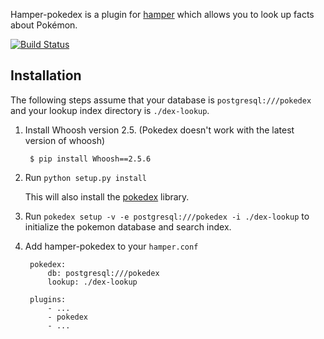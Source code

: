 Hamper-pokedex is a plugin for [hamper][] which allows you to look up facts
about Pokémon.

[![Build Status](https://travis-ci.org/magical/hamper-pokedex.svg?branch=master)](https://travis-ci.org/magical/hamper-pokedex)

[hamper]: https://github.com/hamperbot/hamper

Installation
------------

The following steps assume that your database is `postgresql:///pokedex` and
your lookup index directory is `./dex-lookup`.

1. Install Whoosh version 2.5. (Pokedex doesn't work with the latest version of whoosh)

        $ pip install Whoosh==2.5.6

2. Run `python setup.py install`

   This will also install the [pokedex][] library.

[pokedex]: https://github.com/veekun/pokedex

3. Run `pokedex setup -v -e postgresql:///pokedex -i ./dex-lookup` to
   initialize the pokemon database and search index.

4. Add hamper-pokedex to your `hamper.conf`
    
        pokedex:
            db: postgresql:///pokedex
            lookup: ./dex-lookup

        plugins:
            - ...
            - pokedex
            - ...
